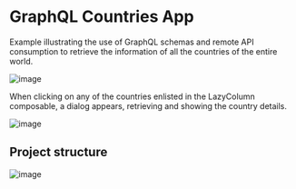 # GraphQL Countries App
Example illustrating the use of GraphQL schemas and remote API consumption to retrieve the information of all the countries of the entire world.

![image](https://github.com/Camilo-Hernandez/GraphQlCountriesApp/assets/36543483/66eb5013-21fb-49df-949a-5eae8a49b10a)

When clicking on any of the countries enlisted in the LazyColumn composable, a dialog appears, retrieving and showing the country details.

![image](https://github.com/Camilo-Hernandez/GraphQlCountriesApp/assets/36543483/0e45df75-6618-4a16-8b80-7bf340b5a888)

## Project structure
![image](https://github.com/Camilo-Hernandez/GraphQlCountriesApp/assets/36543483/526a9672-2820-4a92-b4f7-711a38f30c16)
